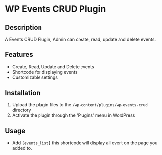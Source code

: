 
# WP Events CRUD Plugin 

## Description
A Events CRUD Plugin, Admin can create, read, update and delete events.

## Features
- Create, Read, Update and Delete events
- Shortcode for displaying events
- Customizable settings

## Installation
1. Upload the plugin files to the `/wp-content/plugins/wp-events-crud` directory
2. Activate the plugin through the 'Plugins' menu in WordPress

## Usage
- Add ```[events_list]``` this shortcode will display all event on the page you added to.

